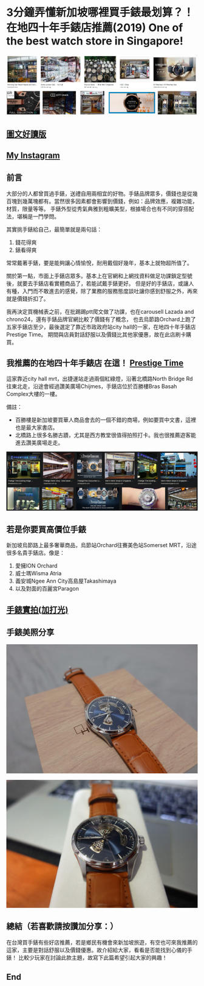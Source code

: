# 3分鐘弄懂新加坡哪裡買手錶最划算？！在地四十年手錶店推薦(2019) One of the best watch store in Singapore!
![f1](https://github.com/HCH1/blog/blob/master/fig/watch1.png)

## [圖文好讀版](https://medium.com/@sean101/3%E5%88%86%E9%90%98%E5%AD%B8%E4%BF%AE%E5%9C%96%E8%BB%9F%E9%AB%94snapseed%E6%8E%A8%E8%96%A6%E8%88%87%E6%95%99%E5%AD%B8-2019%E9%80%A3%E8%BC%89-one-of-the-best-photo-filter-app-81fd8e48e99c)

## [My Instagram](https://www.instagram.com/redbox111)

## 前言
大部分的人都曾買過手錶，送禮自用兩相宜的好物。手錶品牌眾多，價錢也是從幾百塊到幾萬塊都有。當然很多因素都會影響到價錢，例如：品牌效應，複雜功能，材質，限量等等。
手錶外型從秀氣典雅到粗曠美型，根據場合也有不同的穿搭配法，堪稱是一門學問。

其實挑手錶給自己，最簡單就是兩句話：
1. 錢花得爽
1. 錶看得爽

常常戴著手錶，要是能夠讓心情愉悅，耐用戴個好幾年，基本上就物超所值了。

關於第一點，市面上手錶店眾多。基本上在官網和上網找資料做足功課鎖定型號後，就要去手錶店看實體商品了，若能試戴手錶更好。
但是好的手錶店，或讓人有種，入門而不敢進去的感覺，除了業務的服務態度談吐讓你感到舒服之外，再來就是價錢折扣了。

我再決定買機械表之前，在批踢踢ptt爬文做了功課，也在carousell Lazada and chrono24，還有手錶品牌官網比較了價錢有了概念，
也去烏節路Orchard上跑了五家手錶店至少，最後選定了靠近市政政府站city hall的一家，在地四十年手錶店Prestige Time。
期間與店員對話舒服以及價錢比其他家優惠，故在此店刷卡購買。

## 我推薦的在地四十年手錶店 在這！ [Prestige Time](https://www.google.com.tw/maps/place/Prestige+Time/@1.2965447,103.8516729,17z/data=!3m1!4b1!4m5!3m4!1s0x31da19a5049da53d:0xcd03d3e4e03ea9c8!8m2!3d1.2965447!4d103.8538616?hl=en)

這家靠近city hall mrt，出捷運站走過兩個紅綠燈，沿著北橋路North Bridge Rd往東北走，沿途會經過讚美廣場Chijmes，手錶店位於百勝樓Bras Basah Complex大樓的一樓。

備註：
- 百勝樓是新加坡要買華人商品會去的一個不錯的商場，例如要買中文書，這裡也是最大家書店。
- 北橋路上很多名勝古蹟，尤其是西方教堂很值得拍照打卡。我也很推薦遊客能進去讚美廣場走走。

![f1](https://github.com/HCH1/blog/blob/master/fig/watch2.png)

## 若是你要買高價位手錶
新加坡烏節路上最多奢華商品，烏節站Orchard往賽美色站Somerset MRT，沿途很多名貴手錶店。像是：
1. 愛擁ION Orchard
1. 威士瑪Wisma Atria
1. 義安城Ngee Ann City高島屋Takashimaya
1. 以及對面的百麗宮Paragon

## [手錶實拍(加打光)](https://www.youtube.com/watch?v=pf2Q00kGIw8)
## 手錶美照分享
![f1](https://github.com/HCH1/blog/blob/master/fig/watch3b.jpg)

![f1](https://github.com/HCH1/blog/blob/master/fig/watch3c.jpg)


## 總結（若喜歡請按讚加分享：）
在台灣買手錶有些好店推薦，若是鄉民有機會來新加坡旅遊，有空也可來我推薦的這家，主要是對話舒服以及價錢優惠。故介紹給大家，看看是否能找到心儀的手錶！
比較少玩家在討論此款主題，故寫下此篇希望引起大家的興趣！

## End
